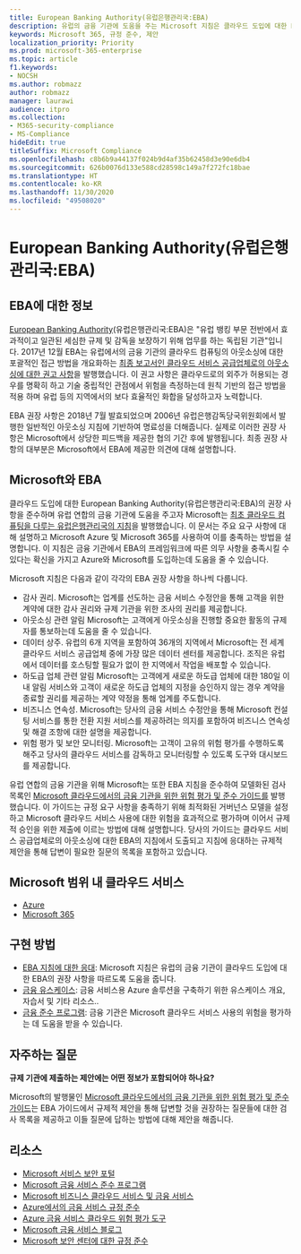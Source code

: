 ```yaml
---
title: European Banking Authority(유럽은행관리국:EBA)
description: 유럽의 금융 기관에 도움을 주는 Microsoft 지침은 클라우드 도입에 대한 EBA의 권장 사항을 준수합니다..
keywords: Microsoft 365, 규정 준수, 제안
localization_priority: Priority
ms.prod: microsoft-365-enterprise
ms.topic: article
f1.keywords:
- NOCSH
ms.author: robmazz
author: robmazz
manager: laurawi
audience: itpro
ms.collection:
- M365-security-compliance
- MS-Compliance
hideEdit: true
titleSuffix: Microsoft Compliance
ms.openlocfilehash: c8b6b9a44137f024b9d4af35b62458d3e90e6db4
ms.sourcegitcommit: 626b0076d133e588cd28598c149a7f272fc18bae
ms.translationtype: HT
ms.contentlocale: ko-KR
ms.lasthandoff: 11/30/2020
ms.locfileid: "49508020"
---
```

# <a name="european-banking-authority-eba"></a>European Banking Authority(유럽은행관리국:EBA)

## <a name="about-the-eba"></a>EBA에 대한 정보

[European Banking Authority](https://eba.europa.eu/)(유럽은행관리국:EBA)은 "유럽 뱅킹 부문 전반에서 효과적이고 일관된 세심한 규제 및 감독을 보장하기 위해 업무를 하는 독립된 기관"입니다.   2017년 12월 EBA는 유럽에서의 금융 기관의 클라우드 컴퓨팅의 아웃소싱에 대한 포괄적인 접근 방법을 개요화하는 [최종 보고서인 클라우드 서비스 공급업체로의 아웃소싱에 대한 권고 사항](https://eba.europa.eu/documents/10180/2170121/Final+draft+Recommendations+on+Cloud+Outsourcing+%28EBA-Rec-2017-03%29.pdf/5fa5cdde-3219-4e95-946d-0c0d05494362)을 발행했습니다. 이 권고 사항은 클라우드로의 외주가 허용되는 경우를 명확히 하고 기술 중립적인 관점에서 위험을 측정하는데 원칙 기반의 접근 방법을 적용 하며 유럽 등의 지역에서의 보다 효율적인 화합을 달성하고자 노력합니다.

EBA 권장 사항은 2018년 7월 발효되었으며 2006년 유럽은행감독당국위원회에서 발행한 일반적인 아웃소싱 지침에 기반하여 명료성을 더해줍니다. 실제로 이러한 권장 사항은 Microsoft에서 상당한 피드백을 제공한 협의 기간 후에 발행됩니다. 최종 권장 사항의 대부분은 Microsoft에서 EBA에 제공한 의견에 대해 설명합니다.

## <a name="microsoft-and-the-eba"></a>Microsoft와 EBA

클라우드 도입에 대한 European Banking Authority(유럽은행관리국:EBA)의 권장 사항을 준수하며 유럽 연합의 금융 기관에 도움을 주고자 Microsoft는 [최초 클라우드 컴퓨팅을 다루는 유럽은행관리국의 지침](https://aka.ms/FinServ-Guide-EuBankAuth)을 발행했습니다. 이 문서는 주요 요구 사항에 대해 설명하고 Microsoft Azure 및 Microsoft 365를 사용하여 이를 충족하는 방법을 설명합니다. 이 지침은 금융 기관에서 EBA의 프레임워크에 따른 의무 사항을 충족시킬 수 있다는 확신을 가지고 Azure와 Microsoft를 도입하는데 도움을 줄 수 있습니다.

Microsoft 지침은 다음과 같이 각각의 EBA 권장 사항을 하나씩 다룹니다.

- 감사 권리. Microsoft는 업계를 선도하는 금융 서비스 수정안을 통해 고객을 위한 계약에 대한 감사 권리와 규제 기관을 위한 조사의 권리를 제공합니다.
- 아웃소싱 관련 알림 Microsoft는 고객에게 아웃소싱을 진행할 중요한 활동의 규제자를 통보하는데 도움을 줄 수 있습니다.
- 데이터 상주. 유럽의 6개 지역을 포함하여 36개의 지역에서 Microsoft는 전 세계 클라우드 서비스 공급업체 중에 가장 많은 데이터 센터를 제공합니다. 조직은 유럽에서 데이터를 호스팅할 필요가 없이 한 지역에서 작업을 배포할 수 있습니다.
- 하도급 업체 관련 알림 Microsoft는 고객에게 새로운 하도급 업체에 대한 180일 이내 알림 서비스와 고객이 새로운 하도급 업체의 지정을 승인하지 않는 경우 계약을 종료할 권리를 제공하는 계약 약정을 통해 업계를 주도합니다.
- 비즈니스 연속성. Microsoft는 당사의 금융 서비스 수정안을 통해 Microsoft 컨설팅 서비스를 통한 전환 지원 서비스를 제공하려는 의지를 포함하여 비즈니스 연속성 및 해결 조항에 대한 설명을 제공합니다.
- 위험 평가 및 보안 모니터링. Microsoft는 고객이 고유의 위험 평가를 수행하도록 해주고 당사의 클라우드 서비스를 감독하고 모니터링할 수 있도록 도구와 대시보드를 제공합니다.

유럽 연합의 금융 기관을 위해 Microsoft는 또한 EBA 지침을 준수하여 모델화된 검사 목록인 [Microsoft 클라우드에서의 금융 기관을 위한 위험 평가 및 준수 가이드를](https://aka.ms/RiskGovernanceGuide) 발행했습니다. 이 가이드는 규정 요구 사항을 충족하기 위해 최적화된 거버넌스 모델을 설정하고 Microsoft 클라우드 서비스 사용에 대한 위험을 효과적으로 평가하며 이어서 규제적 승인을 위한 제출에 이르는 방법에 대해 설명합니다. 당사의 가이드는 클라우드 서비스 공급업체로의 아웃소싱에 대한 EBA의 지침에서 도출되고 지침에 응대하는 규제적 제안을 통해 답변이 필요한 질문의 목록을 포함하고 있습니다.

## <a name="microsoft-in-scope-cloud-services"></a>Microsoft 범위 내 클라우드 서비스

- [Azure](https://aka.ms/AzureCompliance)
- [Microsoft 365](https://aka.ms/o365-compliance-framework)

## <a name="how-to-implement"></a>구현 방법

- [EBA 지침에 대한 응대](https://aka.ms/FinServ-Guide-EuBankAuth): Microsoft 지침은 유럽의 금융 기관이 클라우드 도입에 대한 EBA의 권장 사항을 따르도록 도움을 줍니다.
- [금융 유스케이스](https://docs.microsoft.com/azure/industry/financial/): 금융 서비스용 Azure 솔루션을 구축하기 위한 유스케이스 개요, 자습서 및 기타 리소스..
- [금융 준수 프로그램](https://aka.ms/FSCP-Print): 금융 기관은 Microsoft 클라우드 서비스 사용의 위험을 평가하는 데 도움을 받을 수 있습니다.

## <a name="frequently-asked-questions"></a>자주하는 질문

**규제 기관에 제출하는 제안에는 어떤 정보가 포함되어야 하나요?**

Microsoft의 발행물인 [Microsoft 클라우드에서의 금융 기관을 위한 위험 평가 및 준수 가이드](https://aka.ms/RiskGovernanceGuide)는 EBA 가이드에서 규제적 제안을 통해 답변할 것을 권장하는 질문들에 대한 검사 목록을 제공하고 이들 질문에 답하는 방법에 대해 제안을 해줍니다.

## <a name="resources"></a>리소스

- [Microsoft 서비스 보안 포털](https://aka.ms/STP)
- [Microsoft 금융 서비스 준수 프로그램](https://aka.ms/FSCP-Print)
- [Microsoft 비즈니스 클라우드 서비스 및 금융 서비스](https://www.microsoft.com/trustcenter/cloudservices/financialservices)
- [Azure에서의 금융 서비스 규정 준수](https://azure.microsoft.com/resources/videos/azurecon-2015-financial-services-compliance-in-azure/)
- [Azure 금융 서비스 클라우드 위험 평가 도구](https://aka.ms/FFIEC-CSDT)
- [Microsoft 금융 서비스 블로그](https://techcommunity.microsoft.com/t5/Financial-Services-Blog/bg-p/FinancialServicesBlog)
- [Microsoft 보안 센터에 대한 규정 준수](https://www.microsoft.com/trust-center/compliance/compliance-overview)
